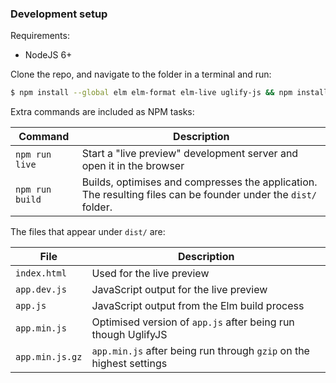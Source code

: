 ### Development setup

Requirements:

- NodeJS 6+

Clone the repo, and navigate to the folder in a terminal and run:

```sh
$ npm install --global elm elm-format elm-live uglify-js && npm install
```

Extra commands are included as NPM tasks:

| Command         | Description                              |
| --------------- | ---------------------------------------- |
| `npm run live`  | Start a "live preview" development server and open it in the browser |
| `npm run build` | Builds, optimises and compresses the application. The resulting files can be founder under the `dist/` folder. |

The files that appear under `dist/` are:

| File            | Description                              |
| --------------- | ---------------------------------------- |
| `index.html`    | Used for the live preview                |
| `app.dev.js`    | JavaScript output for the live preview   |
| `app.js`        | JavaScript output from the Elm build process |
| `app.min.js`    | Optimised version of `app.js` after being run though UglifyJS |
| `app.min.js.gz` | `app.min.js` after being run through `gzip` on the highest settings |
